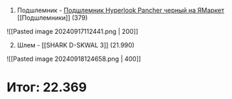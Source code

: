 1. Подшлемник - [Подшлемник Hyperlook Pancher черный на ЯМаркет](https://market.yandex.ru/product--podshlemnik-hyperlook-pancher-krasnyi/30629768?sku=102528005120&uniqueId=96839388&do-waremd5=K-kPp9nzIGHwKeWtAb3Wvw&nid=67185&utm_medium=sharing) [[Подшлемники]] (379)

![[Pasted image 20240917112441.png | 200]]

2. Шлем - [[SHARK D-SKWAL 3]] (21.990)

![[Pasted image 20240918124658.png | 400]]



# Итог: 22.369
